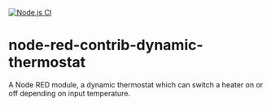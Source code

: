[![Node.js CI](https://github.com/DenisMtfl/node-red-contrib-dynamic-thermostat/actions/workflows/node.js.yml/badge.svg)](https://github.com/DenisMtfl/node-red-contrib-dynamic-thermostat/actions/workflows/node.js.yml)

# node-red-contrib-dynamic-thermostat
A Node RED module, a dynamic thermostat which can switch a heater on or off depending on input temperature.
